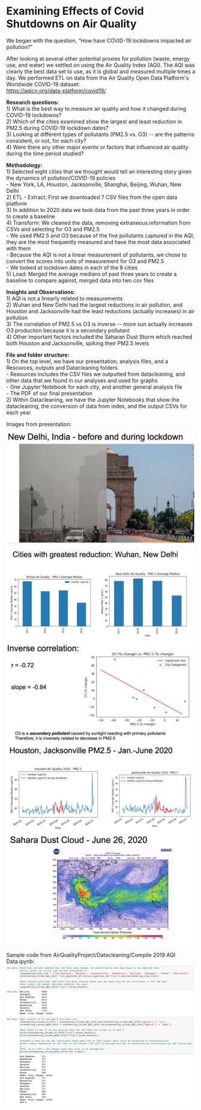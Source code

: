 # Examining Effects of Covid Shutdowns on Air Quality

We began with the question, “How have COVID-19 lockdowns impacted air pollution?”

After looking at several other potential proxies for pollution (waste, energy use, and water) we settled on using the Air Quality Index (AQI). The AQI was clearly the best data set to use, as it is global and measured multiple times a day. We performed ETL on data from the Air Quality Open Data Platform's Worldwide COVID-19 dataset:  
https://aqicn.org/data-platform/covid19/
    
**Research questions:**  
    1)  What is the best way to measure air quality and how it changed during COVID-19 lockdowns?  
    2)  Which of the cities examined show the largest and least reduction in PM2.5 during COVID-19 lockdown dates?  
    3)  Looking at different types of pollutants (PM2.5 vs. O3) -- are the patterns consistent, or not, for each city?  
    4)  Were there any other major events or factors that influenced air quality during the time period studied?  

**Methodology:**  
    1)	Selected eight cities that we thought would tell an interesting story given the dynamics of pollution/COVID-19 policies  
        - New York, LA, Houston, Jacksonville, Shanghai, Beijing, Wuhan, New Delhi  
    2)	ETL - Extract: First we downloaded 7 CSV files from the open data platform  
    3)	In addition to 2020 data we took data from the past three years in order to create a baseline  
    4)	Transform: We cleaned the data, removing extraneous information from CSVs and selecting for O3 and PM2.5  
        - We used PM2.5 and O3 because of the five pollutants captured in the AQI, they are the most frequently measured and have the most data associated with them  
        - Because the AQI is not a linear measurement of pollutants, we chose to convert the scores into units of measurement for O3 and PM2.5  
        - We looked at lockdown dates in each of the 8 cities  
    5)	Load: Merged the average medians of past three years to create a baseline to compare against, merged data into two csv files  


**Insights and Observations:**   
    1)	AQI is not a linearly related to measurements  
    2)	Wuhan and New Delhi had the largest reductions in air pollution, and Houston and Jacksonville had the least reductions (actually increases) in air pollution   
    3)	The correlation of PM2.5 vs O3 is inverse -- more sun actually increases O3 production because it is a secondary pollutant  
    4)	Other important factors included the Saharan Dust Storm which reached both Houston and Jacksonville, spiking their PM2.5 levels  

**File and folder structure:**  
    1) On the top level, we have our presentation, analysis files, and a Resources, outputs and Datacleaning folders  
        - Resources includes the CSV files we outputted from datacleaning, and other data that we found in our analyses and used for graphs    
        - One Jupyter Notebook for each city, and another general analysis file  
        - The PDF of our final presentation  
    2) Within Datacleaning, we have the Jupyter Notebooks that show the datacleaning, the conversion of data from index, and the output CSVs for each year
    
Images from presentation:    

![Image](https://github.com/markwsutton/AirQualityProject/blob/master/images/1-AQI.png)
![Image](https://github.com/markwsutton/AirQualityProject/blob/master/images/2b-AQI.png)
![Image](https://github.com/markwsutton/AirQualityProject/blob/master/images/2c-AQI.png)
![Image](https://github.com/markwsutton/AirQualityProject/blob/master/images/3-AQI.png)
![Image](https://github.com/markwsutton/AirQualityProject/blob/master/images/4-AQI.png)

Sample code from AirQualityProject/Datacleaning/Compile 2019 AQI Data.ipynb:
![Image](https://github.com/markwsutton/AirQualityProject/blob/master/images/ETL2.png)

